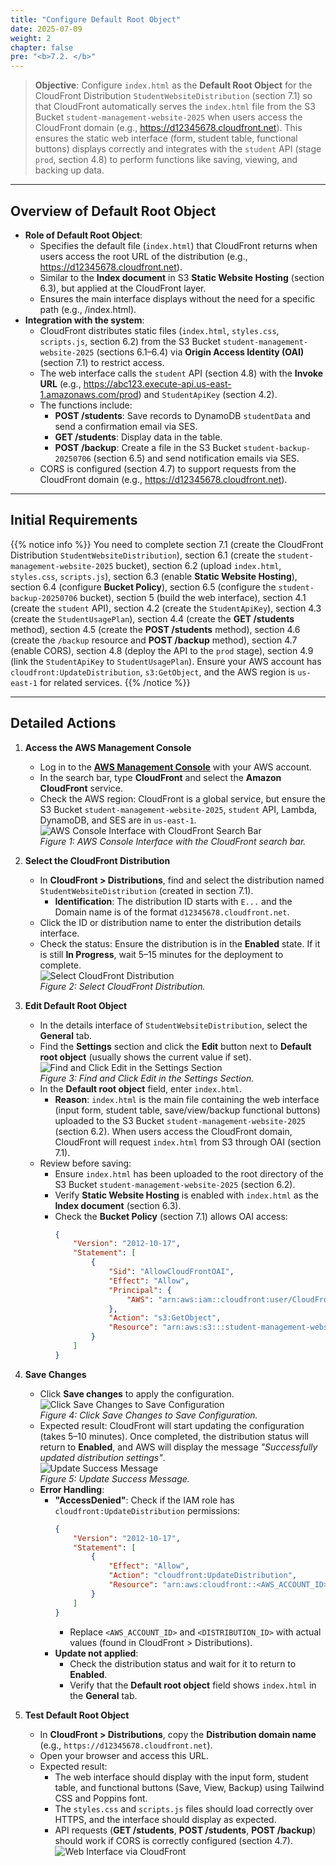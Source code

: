 ```yaml
---
title: "Configure Default Root Object"
date: 2025-07-09
weight: 2
chapter: false
pre: "<b>7.2. </b>"
---
```


> **Objective**: Configure `index.html` as the **Default Root Object** for the CloudFront Distribution `StudentWebsiteDistribution` (section 7.1) so that CloudFront automatically serves the `index.html` file from the S3 Bucket `student-management-website-2025` when users access the CloudFront domain (e.g., https://d12345678.cloudfront.net). This ensures the static web interface (form, student table, functional buttons) displays correctly and integrates with the `student` API (stage `prod`, section 4.8) to perform functions like saving, viewing, and backing up data.

---

## Overview of Default Root Object

- **Role of Default Root Object**:  
  - Specifies the default file (`index.html`) that CloudFront returns when users access the root URL of the distribution (e.g., https://d12345678.cloudfront.net).  
  - Similar to the **Index document** in S3 **Static Website Hosting** (section 6.3), but applied at the CloudFront layer.  
  - Ensures the main interface displays without the need for a specific path (e.g., /index.html).  
- **Integration with the system**:  
  - CloudFront distributes static files (`index.html`, `styles.css`, `scripts.js`, section 6.2) from the S3 Bucket `student-management-website-2025` (sections 6.1–6.4) via **Origin Access Identity (OAI)** (section 7.1) to restrict access.  
  - The web interface calls the `student` API (section 4.8) with the **Invoke URL** (e.g., https://abc123.execute-api.us-east-1.amazonaws.com/prod) and `StudentApiKey` (section 4.2).  
  - The functions include:  
    - **POST /students**: Save records to DynamoDB `studentData` and send a confirmation email via SES.  
    - **GET /students**: Display data in the table.  
    - **POST /backup**: Create a file in the S3 Bucket `student-backup-20250706` (section 6.5) and send notification emails via SES.  
  - CORS is configured (section 4.7) to support requests from the CloudFront domain (e.g., https://d12345678.cloudfront.net).

---

## Initial Requirements

{{% notice info %}}
You need to complete section 7.1 (create the CloudFront Distribution `StudentWebsiteDistribution`), section 6.1 (create the `student-management-website-2025` bucket), section 6.2 (upload `index.html`, `styles.css`, `scripts.js`), section 6.3 (enable **Static Website Hosting**), section 6.4 (configure **Bucket Policy**), section 6.5 (configure the `student-backup-20250706` bucket), section 5 (build the web interface), section 4.1 (create the `student` API), section 4.2 (create the `StudentApiKey`), section 4.3 (create the `StudentUsagePlan`), section 4.4 (create the **GET /students** method), section 4.5 (create the **POST /students** method), section 4.6 (create the `/backup` resource and **POST /backup** method), section 4.7 (enable CORS), section 4.8 (deploy the API to the `prod` stage), section 4.9 (link the `StudentApiKey` to `StudentUsagePlan`). Ensure your AWS account has `cloudfront:UpdateDistribution`, `s3:GetObject`, and the AWS region is `us-east-1` for related services.
{{% /notice %}}

---

## Detailed Actions

1. **Access the AWS Management Console**  
   - Log in to the **[AWS Management Console](https://console.aws.amazon.com)** with your AWS account.  
   - In the search bar, type **CloudFront** and select the **Amazon CloudFront** service.  
   - Check the AWS region: CloudFront is a global service, but ensure the S3 Bucket `student-management-website-2025`, `student` API, Lambda, DynamoDB, and SES are in `us-east-1`.  
     ![AWS Console Interface with CloudFront Search Bar](/images/7-deploying-cloudfront/7.2-configuring-default-root-object/configuring-default-root-object-01.png)  
     *Figure 1: AWS Console Interface with the CloudFront search bar.*

2. **Select the CloudFront Distribution**  
   - In **CloudFront > Distributions**, find and select the distribution named `StudentWebsiteDistribution` (created in section 7.1).  
     - **Identification**: The distribution ID starts with `E...` and the Domain name is of the format `d12345678.cloudfront.net`.  
   - Click the ID or distribution name to enter the distribution details interface.  
   - Check the status: Ensure the distribution is in the **Enabled** state. If it is still **In Progress**, wait 5–15 minutes for the deployment to complete.  
     ![Select CloudFront Distribution](/images/7-deploying-cloudfront/7.2-configuring-default-root-object/configuring-default-root-object-02.png)  
     *Figure 2: Select CloudFront Distribution.*

3. **Edit Default Root Object**  
   - In the details interface of `StudentWebsiteDistribution`, select the **General** tab.  
   - Find the **Settings** section and click the **Edit** button next to **Default root object** (usually shows the current value if set).  
     ![Find and Click Edit in the Settings Section](/images/7-deploying-cloudfront/7.2-configuring-default-root-object/configuring-default-root-object-03.png)  
     *Figure 3: Find and Click Edit in the Settings Section.*  
   - In the **Default root object** field, enter `index.html`.  
     - **Reason**: `index.html` is the main file containing the web interface (input form, student table, save/view/backup functional buttons) uploaded to the S3 Bucket `student-management-website-2025` (section 6.2). When users access the CloudFront domain, CloudFront will request `index.html` from S3 through OAI (section 7.1).  
   - Review before saving:  
     - Ensure `index.html` has been uploaded to the root directory of the S3 Bucket `student-management-website-2025` (section 6.2).  
     - Verify **Static Website Hosting** is enabled with `index.html` as the **Index document** (section 6.3).  
     - Check the **Bucket Policy** (section 7.1) allows OAI access:  
       ```json
       {
           "Version": "2012-10-17",
           "Statement": [
               {
                   "Sid": "AllowCloudFrontOAI",
                   "Effect": "Allow",
                   "Principal": {
                       "AWS": "arn:aws:iam::cloudfront:user/CloudFront Origin Access Identity EXXXXXX"
                   },
                   "Action": "s3:GetObject",
                   "Resource": "arn:aws:s3:::student-management-website-2025/*"
               }
           ]
       }
       ```

4. **Save Changes**  
   - Click **Save changes** to apply the configuration.  
     ![Click Save Changes to Save Configuration](/images/7-deploying-cloudfront/7.2-configuring-default-root-object/configuring-default-root-object-04.png)  
     *Figure 4: Click Save Changes to Save Configuration.*  
   - Expected result: CloudFront will start updating the configuration (takes 5–10 minutes). Once completed, the distribution status will return to **Enabled**, and AWS will display the message _"Successfully updated distribution settings"_.  
     ![Update Success Message](/images/7-deploying-cloudfront/7.2-configuring-default-root-object/configuring-default-root-object-05.png)  
     *Figure 5: Update Success Message.*  
   - **Error Handling**:  
     - **"AccessDenied"**: Check if the IAM role has `cloudfront:UpdateDistribution` permissions:  
       ```json
       {
           "Version": "2012-10-17",
           "Statement": [
               {
                   "Effect": "Allow",
                   "Action": "cloudfront:UpdateDistribution",
                   "Resource": "arn:aws:cloudfront::<AWS_ACCOUNT_ID>:distribution/<DISTRIBUTION_ID>"
               }
           ]
       }
       ```  
       - Replace `<AWS_ACCOUNT_ID>` and `<DISTRIBUTION_ID>` with actual values (found in CloudFront > Distributions).  
     - **Update not applied**:  
       - Check the distribution status and wait for it to return to **Enabled**.  
       - Verify that the **Default root object** field shows `index.html` in the **General** tab.

5. **Test Default Root Object**  
   - In **CloudFront > Distributions**, copy the **Distribution domain name** (e.g., `https://d12345678.cloudfront.net`).  
   - Open your browser and access this URL.  
   - Expected result:  
     - The web interface should display with the input form, student table, and functional buttons (Save, View, Backup) using Tailwind CSS and Poppins font.  
     - The `styles.css` and `scripts.js` files should load correctly over HTTPS, and the interface should display as expected.  
     - API requests (**GET /students**, **POST /students**, **POST /backup**) should work if CORS is correctly configured (section 4.7).  
     ![Web Interface via CloudFront](/images/7-deploying-cloudfront/7.2)
